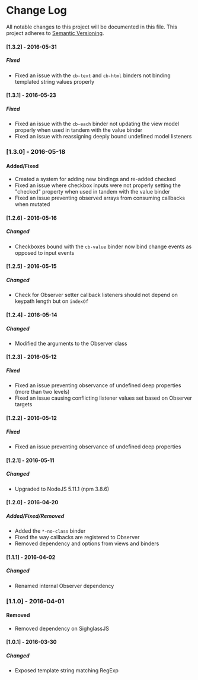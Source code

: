 # Change Log
All notable changes to this project will be documented in this file.
This project adheres to [Semantic Versioning](http://semver.org/).

#### [1.3.2] - 2016-05-31
##### Fixed
- Fixed an issue with the `cb-text` and `cb-html` binders not binding
templated string values properly

#### [1.3.1] - 2016-05-23
##### Fixed
- Fixed an issue with the `cb-each` binder not updating the view model
properly when used in tandem with the value binder
- Fixed an issue with reassigning deeply bound undefined model listeners

### [1.3.0] - 2016-05-18
#### Added/Fixed
- Created a system for adding new bindings and re-added checked
- Fixed an issue where checkbox inputs were not properly setting the "checked"
property when used in tandem with the value binder
- Fixed an issue preventing observed arrays from consuming callbacks when
mutated

#### [1.2.6] - 2016-05-16
##### Changed
- Checkboxes bound with the `cb-value` binder now bind change events as opposed
to input events

#### [1.2.5] - 2016-05-15
##### Changed
- Check for Observer setter callback listeners should not depend on keypath
length but on `indexOf`

#### [1.2.4] - 2016-05-14
##### Changed
- Modified the arguments to the Observer class

#### [1.2.3] - 2016-05-12
##### Fixed
- Fixed an issue preventing observance of undefined deep properties (more than
two levels)
- Fixed an issue causing conflicting listener values set based on Observer
targets

#### [1.2.2] - 2016-05-12
##### Fixed
- Fixed an issue preventing observance of undefined deep properties

#### [1.2.1] - 2016-05-11
##### Changed
- Upgraded to NodeJS 5.11.1 (npm 3.8.6)

#### [1.2.0] - 2016-04-20
##### Added/Fixed/Removed
- Added the `*-no-class` binder
- Fixed the way callbacks are registered to Observer
- Removed dependency and options from views and binders

#### [1.1.1] - 2016-04-02
##### Changed
- Renamed internal Observer dependency

### [1.1.0] - 2016-04-01
#### Removed
- Removed dependency on SighglassJS

#### [1.0.1] - 2016-03-30
##### Changed
- Exposed template string matching RegExp